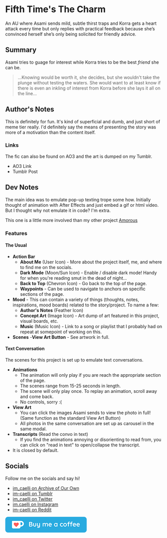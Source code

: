 # Fifth Time's The Charm

An AU where Asami sends mild, subtle thirst traps and Korra gets a heart attack every time but only replies with practical feedback because she’s convinced herself she’s only being solicited for friendly advice.


## Summary

Asami tries to guage for interest while Korra tries to be the best *friend* she can be.

> &hellip;Knowing would be worth it, she decides, but she wouldn't take the plunge without testing the waters. She would want to at least know if there is even an inkling of interest from Korra before she lays it all on the line&hellip;


## Author's Notes

This is definitely for fun. It's kind of superficial and dumb, and just short of meme tier really. I'd definitely say the means of presenting the story was more of a motivation than the content itself.

### Links

The fic can also be found on AO3 and the art is dumped on my Tumblr.

- AO3 Link
- Tumblr Post

## Dev Notes

The main idea was to emulate pop-up texting trope some how. Initially thought of animation with After Effects and just embed a gif or html video. But I thought why not emulate it in code? I'm extra.

This one is a little more involved than my other project [Amorous](https://cael.li/amorous/)

### Features

#### The Usual

- **Action Bar**
  - **About Me** (User Icon) - More about the project itself, me, and where to find me on the socials.
  - **Dark Mode** (Moon/Sun Icon) - Enable / disable dark mode! Handy for when you're reading smut in the dead of night...
  - **Back to Top** (Chevron Icon) - Go back to the top of the page.
  - **Waypoints** - Can be used to navigate to anchors on specific sections of the page.
- **Mood** - This can contain a variety of things (thoughts, notes, inspirations, mood boards) related to the story/project. To name a few:
  - **Author's Notes** (Feather Icon)
  - **Concept Art** (Image Icon) - Art dump of art featured in this project, visual boards, etc.
  - **Music** (Music Icon) - Link to a song or playlist that I probably had on repeat at somepoint of working on this.
- **Scenes**
  -**View Art Button** - See artwork in full.


#### Text Conversation

The scenes for this project is set up to emulate text conversations.

- **Animations**
  - The animation will only play if you are reach the appropriate section of the page.
  - The scenes range from 15-25 seconds in length.
  - The scene will only play once. To replay an animation, scroll away and come back.
  - No controls, sorry :(
- **View Art**
  - You can click the images Asami sends to view the photo in full! (Same function as the standard View Art Button)
  - All photos in the same conversation are set up as carousel in the same modal.
- **Transcripts** (Read the convo in text)
  - If you find the animations annoying or disorienting to read from, you can click on "read in text" to open/collapse the transcript.
- It is closed by default.

## Socials

Follow me on the socials and say hi! 

- [im_caelli on Archive of Our Own](https://archiveofourown.org/users/im_caelli/works)
- [im-caelli on Tumblr](https://im-caelli.tumblr.com/)
- [im_caelli on Twitter](https://twitter.com/im_caelli)
- [im.caelli on Instagram](https://www.instagram.com/im.caelli/)
- [im-caelli on Reddit](https://www.reddit.com/user/im-caelli)

[![kofi.com/caelli](img/kofi.png)](https://ko-fi.com/caelli)

